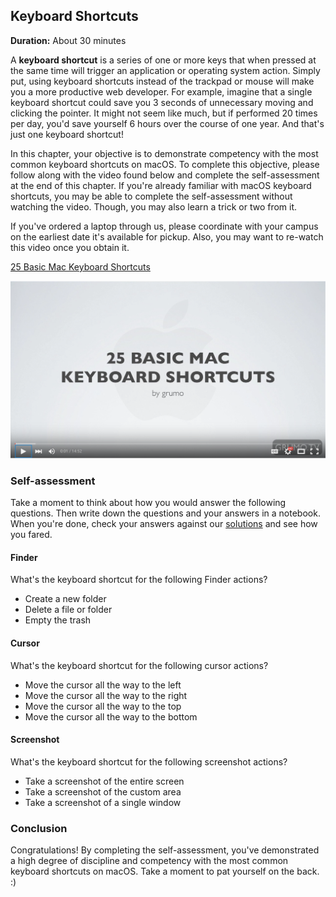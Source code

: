 ## Keyboard Shortcuts

**Duration:** About 30 minutes

A **keyboard shortcut** is a series of one or more keys that when pressed at the same time will trigger an application or operating system action. Simply put, using keyboard shortcuts instead of the trackpad or mouse will make you a more productive web developer. For example, imagine that a single keyboard shortcut could save you 3 seconds of unnecessary moving and clicking the pointer. It might not seem like much, but if performed 20 times per day, you'd save yourself 6 hours over the course of one year. And that's just one keyboard shortcut!

In this chapter, your objective is to demonstrate competency with the most common keyboard shortcuts on macOS. To complete this objective, please follow along with the video found below and complete the self-assessment at the end of this chapter. If you're already familiar with macOS keyboard shortcuts, you may be able to complete the self-assessment without watching the video. Though, you may also learn a trick or two from it.

If you've ordered a laptop through us, please coordinate with your campus on the earliest date it's available for pickup. Also, you may want to re-watch this video once you obtain it.

[25 Basic Mac Keyboard Shortcuts][keyboard-shortcuts]

[![](images/shortcuts.png)][keyboard-shortcuts]

### Self-assessment

Take a moment to think about how you would answer the following questions. Then write down the questions and your answers in a notebook. When you're done, check your answers against our [solutions](solutions/shortcuts.md) and see how you fared.


#### Finder

What's the keyboard shortcut for the following Finder actions?

- Create a new folder
- Delete a file or folder
- Empty the trash

#### Cursor

What's the keyboard shortcut for the following cursor actions?

- Move the cursor all the way to the left
- Move the cursor all the way to the right
- Move the cursor all the way to the top
- Move the cursor all the way to the bottom

#### Screenshot

What's the keyboard shortcut for the following screenshot actions?

- Take a screenshot of the entire screen
- Take a screenshot of the custom area
- Take a screenshot of a single window

### Conclusion

Congratulations! By completing the self-assessment, you've demonstrated a high degree of discipline and competency with the most common keyboard shortcuts on macOS. Take a moment to pat yourself on the back. :)


[keyboard-shortcuts]: https://www.youtube.com/watch?v=AdMuZses96Q
